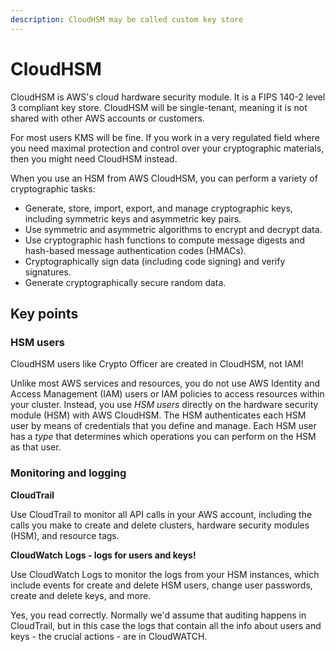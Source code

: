 ```yaml
---
description: CloudHSM may be called custom key store
---
```


# CloudHSM

CloudHSM is AWS's cloud hardware security module. It is a FIPS 140-2 level 3 compliant key store. CloudHSM will be single-tenant, meaning it is not shared with other AWS accounts or customers.&#x20;

For most users KMS will be fine. If you work in a very regulated field where you need maximal protection and control over your cryptographic materials, then you might need CloudHSM instead.

When you use an HSM from AWS CloudHSM, you can perform a variety of cryptographic tasks:

* Generate, store, import, export, and manage cryptographic keys, including symmetric keys and asymmetric key pairs.
* Use symmetric and asymmetric algorithms to encrypt and decrypt data.
* Use cryptographic hash functions to compute message digests and hash-based message authentication codes (HMACs).
* Cryptographically sign data (including code signing) and verify signatures.
* Generate cryptographically secure random data.

## Key points&#x20;

### HSM users

CloudHSM users like Crypto Officer are created in CloudHSM, not IAM!&#x20;

Unlike most AWS services and resources, you do not use AWS Identity and Access Management (IAM) users or IAM policies to access resources within your cluster. Instead, you use _HSM users_ directly on the hardware security module (HSM) with AWS CloudHSM. The HSM authenticates each HSM user by means of credentials that you define and manage. Each HSM user has a _type_ that determines which operations you can perform on the HSM as that user.

### Monitoring and logging

**CloudTrail**&#x20;

Use CloudTrail to monitor all API calls in your AWS account, including the calls you make to create and delete clusters, hardware security modules (HSM), and resource tags.

**CloudWatch Logs - logs for users and keys!**&#x20;

Use CloudWatch Logs to monitor the logs from your HSM instances, which include events for create and delete HSM users, change user passwords, create and delete keys, and more.

Yes, you read correctly. Normally we'd assume that auditing happens in CloudTrail, but in this case the logs that contain all the info about users and keys - the crucial actions - are in CloudWATCH.
